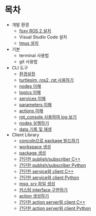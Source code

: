 # 목차
* 개발 환경
  * [foxy ROS 2 설치](https://docs.ros.org/en/foxy/Installation/Ubuntu-Install-Debians.html)
  * Visual Studio Code 설치
  * [tmux 설치](https://seongkyun.github.io/others/2019/01/05/tmux/)
* 기본
  * terminal 사용법
  * git 사용법
* CLI 도구
  * [환경설정](./환경설정.md)
  * [turtlesim, ros2, rqt 사용하기](./turtlesim_ros2_rqt.md)
  * [nodes 이해](./nodes.md)
  * [topics 이해](./topics.md)
  * [services 이해](./services.md)
  * [parameters 이해](./parameters.md)
  * [actions 이해](./actions.md)
  * [rqt_console 사용하여 log 보기](./usingRqt_console.md)
  * [nodes 실행하기](./launchingNode.md)
  * [data 기록 및 재생](./recordingPlayingBackData.md)
* Client Library
  * [concoln으로 package 빌드하기](./colconToBuildPackage.md)
  * [workspace 생성](./creatingWorkspace.md)
  * [package 생성](./creatingPackage.md)
  * [간단한 publish/subscriber C++](./writingPublisherSubscriber.md)
  * [간단한 publish/subscriber Python](./writingPublisherSubscriberPython.md)
  * [간단한 service와 client C++](./writingServiceClient.md)
  * [간단한 service와 client Python](./writingServiceClientPython.md)
  * [msg, srv 파일 생성](./customMsgSrvFile.md)
  * [커스텀 interface 구현하기](./implementingCustomInterfaces.md)
  * [action 생성하기](./creatingAction.md)
  * [간단한 action server와 client C++](./writingActionServerClient.md)
  * [간단한 action server와 client Python](./writingActionServerClientPython.md)
  